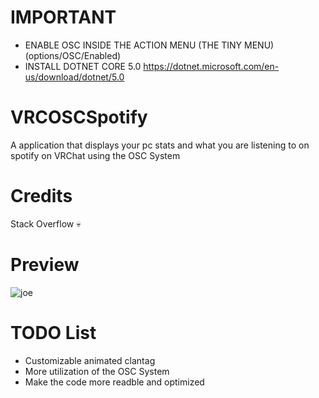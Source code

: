 # IMPORTANT
 - ENABLE OSC INSIDE THE ACTION MENU (THE TINY MENU) (options/OSC/Enabled)
 - INSTALL DOTNET CORE 5.0 https://dotnet.microsoft.com/en-us/download/dotnet/5.0
# VRCOSCSpotify
A application that displays your pc stats and what you are listening to on spotify on VRChat using the OSC System

# Credits
Stack Overflow 💀
# Preview
![joe](https://i.imgur.com/9MZ1R15.jpg)
# TODO List
- Customizable animated clantag 
- More utilization of the OSC System
- Make the code more readble and optimized
